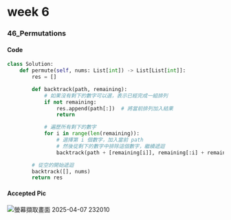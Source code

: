 
# week 6
### 46_Permutations
#### Code
```python
class Solution:
    def permute(self, nums: List[int]) -> List[List[int]]:
        res = []

        def backtrack(path, remaining):
            # 如果沒有剩下的數字可以選，表示已經完成一組排列
            if not remaining:
                res.append(path[:])  # 將當前排列加入結果
                return

            # 遍歷所有剩下的數字
            for i in range(len(remaining)):
                # 選擇第 i 個數字，加入當前 path
                # 然後從剩下的數字中排除這個數字，繼續遞迴
                backtrack(path + [remaining[i]], remaining[:i] + remaining[i+1:])

        # 從空的開始遞迴
        backtrack([], nums)
        return res
```
#### Accepted Pic
![螢幕擷取畫面 2025-04-07 232010](https://github.com/user-attachments/assets/06756e83-51be-4b83-89a5-4f8d0eb13185)

